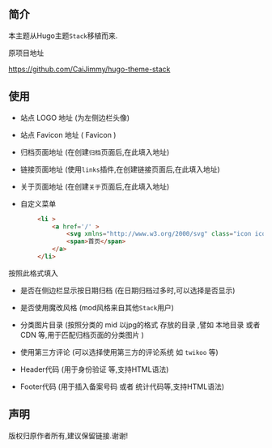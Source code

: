 ## 简介

本主题从Hugo主题`Stack`移植而来.

原项目地址

https://github.com/CaiJimmy/hugo-theme-stack

## 使用

- 站点 LOGO 地址 (为左侧边栏头像)

- 站点 Favicon 地址 ( Favicon )

- 归档页面地址 (在创建`归档`页面后,在此填入地址)

- 链接页面地址 (使用`links`插件,在创建链接页面后,在此填入地址)

- 关于页面地址 (在创建`关于`页面后,在此填入地址)

- 自定义菜单

```html
        <li >
            <a href='/' >
                <svg xmlns="http://www.w3.org/2000/svg" class="icon icon-tabler icon-tabler-home" width="24" height="24" viewBox="0 0 24 24" stroke-width="2" stroke="currentColor" fill="none" stroke-linecap="round" stroke-linejoin="round"><path stroke="none" d="M0 0h24v24H0z"/><polyline points="5 12 3 12 12 3 21 12 19 12" /><path d="M5 12v7a2 2 0 0 0 2 2h10a2 2 0 0 0 2 -2v-7" /><path d="M9 21v-6a2 2 0 0 1 2 -2h2a2 2 0 0 1 2 2v6" /></svg>
                <span>首页</span>
            </a>
        </li>
```
按照此格式填入 

- 是否在侧边栏显示按日期归档 (在日期归档过多时,可以选择是否显示)

- 是否使用魔改风格 (mod风格来自其他`Stack`用户)

- 分类图片目录 (按照分类的 mid 以jpg的格式 存放的目录 ,譬如 本地目录 或者 CDN 等,用于匹配归档页面的分类图片 )

- 使用第三方评论 (可以选择使用第三方的评论系统 如 `twikoo` 等)

- Header代码 (用于身份验证 等,支持HTML语法)

- Footer代码 (用于插入备案号码 或者 统计代码等,支持HTML语法)

## 声明

版权归原作者所有,建议保留链接.谢谢!